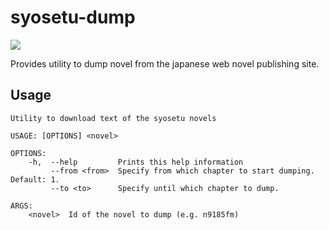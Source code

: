 syosetu-dump
==============

![](https://github.com/DoumanAsh/syosetu-dump/workflows/Rust/badge.svg)

Provides utility to dump novel from the japanese web novel publishing site.

## Usage

```
Utility to download text of the syosetu novels

USAGE: [OPTIONS] <novel>

OPTIONS:
    -h,  --help         Prints this help information
         --from <from>  Specify from which chapter to start dumping. Default: 1.
         --to <to>      Specify until which chapter to dump.

ARGS:
    <novel>  Id of the novel to dump (e.g. n9185fm)
```
